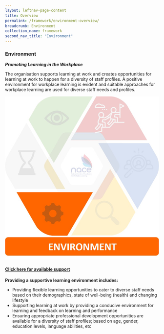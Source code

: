 ```yaml
---
layout: leftnav-page-content
title: Overview
permalink: /framework/environment-overview/
breadcrumb: Environment
collection_name: framework
second_nav_title: "Environment"
---
```




### **Environment**
***Promoting Learning in the Workplace***

The organisation supports learning at work and creates opportunities for learning at work to happen for a diversity of staff profiles. A positive environment for workplace learning is evident and suitable approaches for workplace learning are used for diverse staff needs and profiles.

<div class="row">
    <div class="col is-6">
		<figure style="margin:0;">
			<img src="/images/framework-icon/environment-icon.jpg" alt="Environment"/>
			<a href="https://www.workplacelearning.gov.sg/framework/environment-support/" target="_blank"> <h4>Click here for available support</h4></a>
			<figcaption class="has-text-weight-bold" style="color:#0ACED2"> </figcaption>
		</figure>
	</div>
	<div class="col is-6">
        <p>	
		<b>Providing a supportive learning environment includes:</b>
            <ul>
                <li>Providing flexible learning opportunities to cater to diverse staff needs based on their demographics, state of well-being (health) and changing lifestyle</li>
                <li>Supporting learning at work by providing a conducive environment for learning and feedback on learning and performance</li>
		<li>Ensuring appropriate professional development opportunities are available for a diversity of staff profiles; based on age, gender, education levels, language abilities, etc</li>  		    
            </ul>
		</p>
	</div>
</div>
